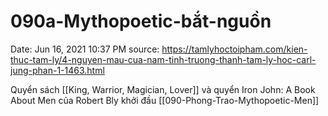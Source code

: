 # 090a-Mythopoetic-bắt-nguồn

Date: Jun 16, 2021 10:37 PM
source: https://tamlyhoctoipham.com/kien-thuc-tam-ly/4-nguyen-mau-cua-nam-tinh-truong-thanh-tam-ly-hoc-carl-jung-phan-1-1463.html

Quyển sách [[King, Warrior, Magician, Lover]] và quyển Iron John: A Book About Men của Robert Bly khởi đầu [[090-Phong-Trao-Mythopoetic-Men]]